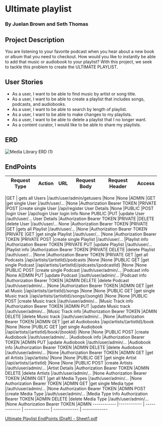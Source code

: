 # Ultimate playlist 
### By Juelan Brown and Seth Thomas

## Project Description 
You are listening to your favorite podcast when you hear about a new book or album that you need to checkout. How would you like to instantly be able to add that music or audiobook to your playlist? With this project, we seek to tackle this problem to create the ULTIMATE PLAYLIST.

## User Stories
- As a user, I want to be able to find music by artist or song title.
- As a user, I want to be able to create a playlist that includes songs, podcasts, and audiobooks.
- As a user, I want to be able to search by length of playlist.
- As a user, I want to be able to make changes to my playlists.
- As a user, I want to be able to delete a playlist that I no longer want.
- As  a content curator, I would like to be able to share my playlists.



## ERD
![Media Library ERD (1)](https://user-images.githubusercontent.com/72534273/147978728-57681628-b286-4b43-952e-b466d921f45c.png)

## EndPoints
Request Type	|Action	|URL	|Request Body	|Request Header	|Access
------------ |------------ | ------------- | ------------- | ------------- | -------------

|GET	| gets all Users	|/auth/user/admin/getusers	|None	|None	|ADMIN
|GET	|get single User	|/auth/user/...	|None	|Authorization Bearer TOKEN	|PRIVATE
|POST	|create single User	|/api/register	User Details	|None	|PUBLIC
|POST	|login User	|/api/login	User login Info	None	PUBLIC
|PUT	|update User	|/auth/user/...	User Details	|Authorization Bearer TOKEN	|PRIVATE
|DELETE	|delete User	|/auth/user/...	None	|Authorization Bearer TOKEN	|PRIVATE
|GET	|gets all Playlist	|/auth/user/...	|None	|Authorization Bearer TOKEN	|PRIVATE
|GET	|get single Playlist	|/auth/user/...	|None	|Authorization Bearer TOKEN	|PRIVATE
POST	|create single Playlist	|/auth/user/...	|Playlist info	|Authorization Bearer TOKEN	|PRIVATE
PUT	|update Playlist	|/auth/user/...	|Playlist info	|Authorization Bearer TOKEN	|PRIVATE
DELETE	|delete Playlist	|/auth/user/...	|None	|Authorization Bearer TOKEN	|PRIVATE
GET	|get all Podcasts	|/api/artists/{artistId}/podcasts	|None	|None	|PUBLIC
GET	|get single Podcast	|/api/artists/{artistId}/pidcasts/{podcastId}	|None	|None	|PUBLIC
POST	|create single Podcast	|/auth/user/admin/...	|Podcast info	|None	A|DMIN
PUT	|update Podcast	|/auth/user/admin/...	|Podcast info	|Authorization Bearer TOKEN	|ADMIN
DELETE	|delete Podcast	|/auth/user/admin/...	|None	|Authorization Bearer TOKEN	|ADMIN
GET	|get all Music	|/api/artists/{artistId}/songs	|None	|None	|PUBLIC
GET	|get single Music track	|/api/artists/{artistId}/songs/{songId}	|None	|None	|PUBLIC
POST	|create  Music track	|/auth/user/admin/...	|Music Track info	|Authorization Bearer TOKEN	|ADMIN
PUT	|update Music track	|/auth/user/admin/...	|Music Track info	|Authorization Bearer TOKEN	|ADMIN
DELETE	|delete Music track	|/auth/user/admin/...	|None	|Authorization Bearer TOKEN	|ADMIN
GET	|get all Audiobooks	|/api/artists/{artistId}/book	|None	|None	|PUBLIC
GET	|get single Audiobook	|/api/artists/{artistId}/book/{bookId}	|None	|None	|PUBLIC
POST	|create Audiobook	|/auth/user/admin/...	|Audiobook info	|Authorization Bearer TOKEN	|ADMIN
PUT	|update Audiobook	|/auth/user/admin/...	|Audiobook info	|Authorization Bearer TOKEN	|ADMIN
DELETE	|delete Audiobook	|/auth/user/admin/...	|None	|Authorization Bearer TOKEN	|ADMIN
GET	|get all Artists	|/api/artists/	|None	|None	|PUBLIC
GET	|get single Artist	|/api/artists/{artistId}	|None	|None	|PUBLIC
POST	|create Artists	|/auth/user/admin/...	|Artist Details	|Authorization Bearer TOKEN	|ADMIN
DELETE	|delete Artists	|/auth/user/admin/...	|None	Authorization Bearer TOKEN	|ADMIN
GET	|get all Media Types	|/auth/user/admin/...	|None	Authorization Bearer TOKEN	|ADMIN
GET	|get single Media type	|/auth/user/admin/...	|None	Authorization Bearer TOKEN	|ADMIN
POST	|create Media Type	|/auth/user/admin/...	|Media Type Info	Authorization Bearer TOKEN	|ADMIN
DELETE	|delete Media Type	|/auth/user/admin/...	|None	Authorization Bearer TOKEN	|ADMIN
------------ |------------ | ------------- | ------------- | ------------- | -------------


[Ultimate Playlist EndPoints (Draft) - Sheet1.pdf](https://github.com/SethThomaspowered/unit_2_project/files/7804107/Ultimate.Playlist.EndPoints.Draft.-.Sheet1.pdf)

